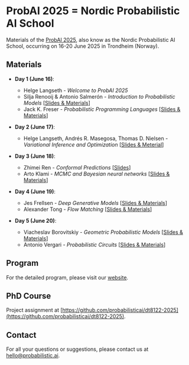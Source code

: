 # ProbAI 2025 = Nordic Probabilistic AI School

Materials of the [ProbAI 2025](https://nordic.probabilistic.ai/), also know as the Nordic Probabilistic AI School, occurring on 16-20 June 2025 in Trondheim (Norway).

## Materials

* **Day 1 (June 16)**:
  - Helge Langseth - *Welcome to ProbAI 2025*
  - Silja Renooij & Antonio Salmerón - *Introduction to Probabilistic Models* [[Slides & Materials](day-1/)]
  - Jack K. Freser - *Probabilistic Programming Languages* [[Slides & Materials](day-1/)]


* **Day 2 (June 17)**:
  - Helge Langseth, Andrés R. Masegosa, Thomas D. Nielsen - *Variational Inference and Optimization* [[Slides & Meterial](day-2/)]


* **Day 3 (June 18)**:
  - Zhimei Ren - *Conformal Predictions* [[Slides](day-3)]
  - Arto Klami - *MCMC and Bayesian neural networks* [[Slides & Materials](day-3)]

* **Day 4 (June 19)**:
  - Jes Frellsen - *Deep Generative Models* [[Slides & Materials](day-4)]
  - Alexander Tong - *Flow Matching* [[Slides & Materials](day-4)]
 
* **Day 5 (June 20)**:
  - Viacheslav Borovitskiy - *Geometric Probabilistic Models* [[Slides & Materials](https://vab.im/probai2025/)]
  - Antonio Vergari - *Probabilistic Circuits* [[Slides & Materials](day-5)]
  
## Program

For the detailed program, please visit our [website](https://nordic.probabilistic.ai/program).

## PhD Course

Project assignment at [https://github.com/probabilisticai/dt8122-2025](https://github.com/probabilisticai/dt8122-2025).

## Contact

For all your questions or suggestions, please contact us at [hello@probabilistic.ai](mailto:hello@probabilistic.ai).
